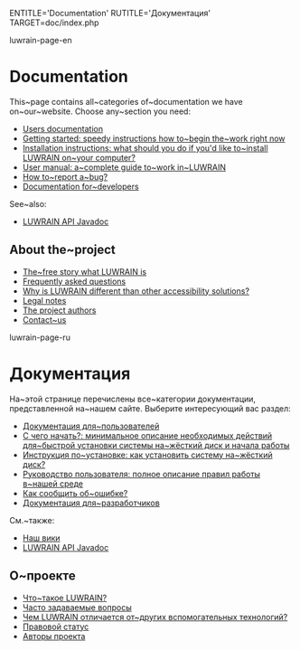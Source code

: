 
ENTITLE='Documentation'
RUTITLE='Документация'
TARGET=doc/index.php

luwrain-page-en

# Documentation

This~page contains all~categories of~documentation we have on~our~website.
Choose any~section you need:

* [Users documentation](local:user/) 
 * [Getting started: speedy instructions how to~begin the~work right now](local:user/start/)
 * [Installation instructions: what should you do if you'd like to~install LUWRAIN on~your computer?](local:user/installation/)
 * [User manual: a~complete guide to~work in~LUWRAIN](local:user/manual/)
 * [How to~report a~bug?](local:/community/bugs/)
* [Documentation for~developers](local:devel/)

See~also:

* [LUWRAIN API Javadoc](/api/)

## About the~project

* [The~free story what LUWRAIN is](local:about/)
* [Frequently asked questions](local:faq/)
* [Why is LUWRAIN different than other accessibility solutions?](local:difference/)
* [Legal notes](local:legal/)
* [The project authors](local:authors/)
* [Contact~us](local:contacts/)

luwrain-page-ru

# Документация

На~этой странице перечислены все~категории документации,
представленной на~нашем сайте.
Выберите интересующий вас раздел:

* [Документация для~пользователей](local:user/)
 * [С чего начать?: минимальное описание необходимых действий для~быстрой установки системы  на~жёсткий диск и начала работы](local:user/start/)
 * [Инструкция по~установке: как установить систему на~жёсткий диск?](local:user/installation/)
 * [Руководство пользователя: полное описание правил работы в~нашей среде](local:user/manual/)
 * [Как сообщить об~ошибке?](local:/community/bugs/)
* [Документация для~разработчиков](local:devel/)

 См.~также:

* [Наш вики](http://wiki.luwrain.org)
* [LUWRAIN API Javadoc](/api/)

## О~проекте

* [Что~такое LUWRAIN?](local:/doc/about/)
* [Часто задаваемые вопросы](local:/doc/faq/)
* [Чем LUWRAIN отличается от~других вспомогательных технологий?](local:/doc/difference/)
* [Правовой статус](local:/doc/legal/)
* [Авторы проекта](local:/doc/authors/)
